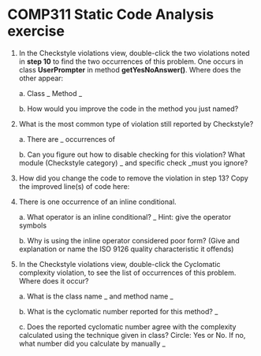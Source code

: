 # COMP311 Static Code Analysis exercise

1. In the Checkstyle violations view, double-click the two violations
    noted in **step 10** to find the two occurrences of this problem.
    One occurs in class **UserPrompter** in method **getYesNoAnswer()**.
    Where does the other appear:

    a. Class  \_ Method \_

    b. How would you improve the code in the method you just named?

2. What is the most common type of violation still reported by
    Checkstyle?

    a. There are  \_ occurrences of

    b. Can you figure out how to disable checking for this violation? What module (Checkstyle category) \_ and specific check \_must you ignore?

3. How did you change the code to remove the violation in step 13? Copy the improved line(s) of code here:

4. There is one occurrence of an inline conditional.

    a. What operator is an inline conditional? \_ Hint: give the operator symbols

    b. Why is using the inline operator considered poor form? (Give and explanation or name the ISO 9126 quality characteristic it offends)

1. In the Checkstyle violations view, double-click the Cyclomatic
    complexity violation, to see the list of occurrences of this
    problem. Where does it occur?

    a. What is the class name  \_ and method name \_

    b. What is the cyclomatic number reported for this method? \_

    c. Does the reported cyclomatic number agree with the complexity calculated using the technique given in class? Circle: Yes or No. If no, what number did you calculate by manually  \_

